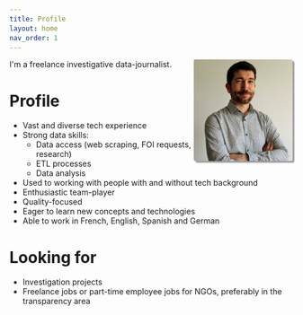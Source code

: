 ```yaml
---
title: Profile
layout: home
nav_order: 1
---
```


<style>
.profile_pic
{
  float: right;
  width:35%;
  background-color: #eed;
  box-shadow: 3px 3px 2px  rgba(0,0,0,0.4);
  -moz-box-shadow: 3px 3px 2px  rgba(0,0,0,0.4);
  -webkit-box-shadow: 3px 3px 2px  rgba(0,0,0,0.4);
  -o-box-shadow: 3px 3px 2px  rgba(0,0,0,0.4);
  border-radius: 3px;
}

@media only screen and (max-width: 800px) {
  .profile_pic {
    display:none;
  }
}

</style>

<img class="profile_pic" src="assets/images/lucMartinon.jpg">

I'm a freelance investigative data-journalist.

# Profile

- Vast and diverse tech experience
- Strong data skills:
  - Data access (web scraping, FOI requests, research)
  - ETL processes
  - Data analysis
- Used to working with people with and without tech background
- Enthusiastic team-player
- Quality-focused
- Eager to learn new concepts and technologies
- Able to work in French, English, Spanish and German

# Looking for
- Investigation projects
- Freelance jobs or part-time employee jobs for NGOs, preferably in the transparency area
